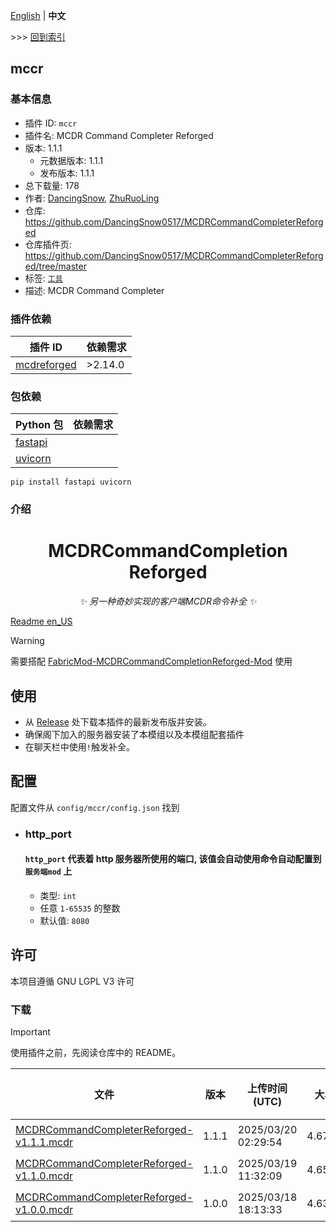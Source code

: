 [English](readme.md) | **中文**

\>\>\> [回到索引](/readme-zh_cn.md)

## mccr

### 基本信息

- 插件 ID: `mccr`
- 插件名: MCDR Command Completer Reforged
- 版本: 1.1.1
  - 元数据版本: 1.1.1
  - 发布版本: 1.1.1
- 总下载量: 178
- 作者: [DancingSnow](https://github.com/DancingSnow0517), [ZhuRuoLing](https://github.com/ZhuRuoLing)
- 仓库: https://github.com/DancingSnow0517/MCDRCommandCompleterReforged
- 仓库插件页: https://github.com/DancingSnow0517/MCDRCommandCompleterReforged/tree/master
- 标签: [`工具`](/labels/tool/readme-zh_cn.md)
- 描述: MCDR Command Completer

### 插件依赖

| 插件 ID | 依赖需求 |
| --- | --- |
| [mcdreforged](https://github.com/Fallen-Breath/MCDReforged) | \>2.14.0 |

### 包依赖

| Python 包 | 依赖需求 |
| --- | --- |
| [fastapi](https://pypi.org/project/fastapi) |  |
| [uvicorn](https://pypi.org/project/uvicorn) |  |

```
pip install fastapi uvicorn
```

### 介绍

<div align="center">

# MCDRCommandCompletion Reforged
_✨ 另一种奇妙实现的客户端MCDR命令补全 ✨_

</div>

[Readme en_US](https://github.com/DancingSnow0517/MCDRCommandCompleterReforged/tree/master//README_en.md)

> [!WARNING]  
> 需要搭配 [FabricMod-MCDRCommandCompletionReforged-Mod](https://github.com/ZhuRuoLing/MCDRCommandCompletionReforged-Mod) 使用

## 使用
- 从 [Release](https://github.com/DancingSnow0517/MCDRCommandCompleterReforged/releases) 处下载本插件的最新发布版并安装。
- 确保阁下加入的服务器安装了本模组以及本模组配套插件
- 在聊天栏中使用`!`触发补全。

## 配置
配置文件从 `config/mccr/config.json` 找到

* ### http_port
  #### `http_port` 代表着 http 服务器所使用的端口, 该值会自动使用命令自动配置到 `服务端mod` 上
  - 类型: `int`
  - 任意 `1-65535` 的整数
  - 默认值: `8080`

## 许可
本项目遵循 GNU LGPL V3 许可

### 下载

> [!IMPORTANT]
> 使用插件之前，先阅读仓库中的 README。

| 文件 | 版本 | 上传时间 (UTC) | 大小 | 下载数 | 操作 |
| --- | --- | --- | --- | --- | --- |
| [MCDRCommandCompleterReforged-v1.1.1.mcdr](https://github.com/DancingSnow0517/MCDRCommandCompleterReforged/releases/tag/1.1.1) | 1.1.1 | 2025/03/20 02:29:54 | 4.67KB | 125 | [下载](https://github.com/DancingSnow0517/MCDRCommandCompleterReforged/releases/download/1.1.1/MCDRCommandCompleterReforged-v1.1.1.mcdr) |
| [MCDRCommandCompleterReforged-v1.1.0.mcdr](https://github.com/DancingSnow0517/MCDRCommandCompleterReforged/releases/tag/1.1.0) | 1.1.0 | 2025/03/19 11:32:09 | 4.65KB | 23 | [下载](https://github.com/DancingSnow0517/MCDRCommandCompleterReforged/releases/download/1.1.0/MCDRCommandCompleterReforged-v1.1.0.mcdr) |
| [MCDRCommandCompleterReforged-v1.0.0.mcdr](https://github.com/DancingSnow0517/MCDRCommandCompleterReforged/releases/tag/1.0.0) | 1.0.0 | 2025/03/18 18:13:33 | 4.63KB | 30 | [下载](https://github.com/DancingSnow0517/MCDRCommandCompleterReforged/releases/download/1.0.0/MCDRCommandCompleterReforged-v1.0.0.mcdr) |

